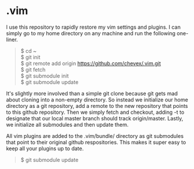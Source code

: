 .vim
====

I use this repository to rapidly restore my vim settings and plugins. I can simply go to my home directory on any machine and run the following one-liner.

> $ cd ~  
> $ git init  
> $ git remote add origin https://github.com/chevex/.vim.git  
> $ git fetch  
> $ git submodule init  
> $ git submodule update

It's slightly more involved than a simple git clone because git gets mad about cloning into a non-empty directory. So instead we initialize our home directory as a git repository, add a remote to the new repository that points to this github repository. Then we simply fetch and checkout, adding -t to designate that our local master branch should track origin/master. Lastly, we initialize all submodules and then update them.

All vim plugins are added to the .vim/bundle/ directory as git submodules that point to their original github respositories. This makes it super easy to keep all your plugins up to date.

> $ git submodule update

